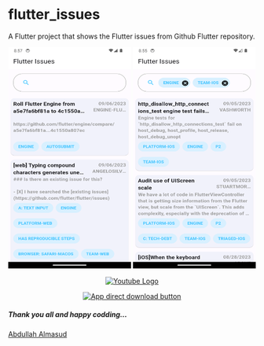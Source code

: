 # flutter_issues
A Flutter project that shows the Flutter issues from Github Flutter repository.

<p align="center">
  <img width="250" height="450" src="https://raw.githubusercontent.com/almasud/flutter_issues/master/screenshots/issues_page_.png" alt="Issues Page"/>
  <img width="250" height="450" src="https://raw.githubusercontent.com/almasud/flutter_issues/master/screenshots/issues_with_labels_filter.png" alt="Issues with labels filter"/>
</p>

<p align="center">
  <a href="https://www.youtube.com/shorts/K_nqpE5Zt6M" target="_blank">
    <img width="180" height="90" src="https://upload.wikimedia.org/wikipedia/commons/b/b8/YouTube_Logo_2017.svg" alt="Youtube Logo"/>
  </a>
</p>

<p align="center">
  <a target="_blank" href="https://github.com/almasud/flutter_issues/blob/master/apk/flutter_issues.apk">
    <img width="220" height="90" src="https://github.com/almasud/almasud.github.io/raw/master/projects/augmented_learn/images/direct_apk_download.png" alt="App direct download button"/>
  </a>
</p>


##### Thank you all and happy codding...
[Abdullah Almasud](https://almasud.github.io)